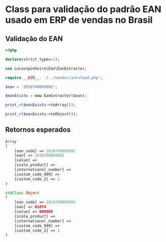 # Class para validação do padrão EAN usado em ERP de vendas no Brasil

## Validação do EAN

```php
<?php

declare(strict_types=1);

use Lucasnpinheiro\Ean\EanExtractor;

require __DIR__. '/../vendor/autoload.php';

$ean = '2018740009892';

$eanExists = new EanExtractor($ean);

print_r($eanExists->toArray());

print_r($eanExists->toObject());
```

## Retornos esperados

```php
Array
(
    [ean_code] => 2018740009892
    [ean] => 2018740009892
    [value] => 
    [scale_product] => 
    [international_number] => 
    [custom_code_999] => 
    [custom_code_2] => 1
)
```

```php
stdClass Object
(
    [ean_code] => 2018740009892
    [ean] => 01874
    [value] => 000989
    [scale_product] => 
    [international_number] => 
    [custom_code_999] => 
    [custom_code_2] => 1
)
```